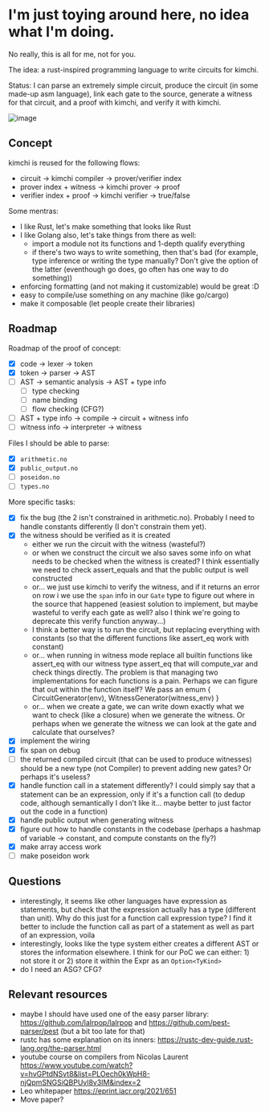 # I'm just toying around here, no idea what I'm doing.

No really, this is all for me, not for you.

The idea: a rust-inspired programming language to write circuits for kimchi.

Status: I can parse an extremely simple circuit, produce the circuit (in some made-up asm language), link each gate to the source, generate a witness for that circuit, and a proof with kimchi, and verify it with kimchi.

![image](https://user-images.githubusercontent.com/1316043/175832784-b77ae752-4513-4bae-9268-0d75eb558495.png)

## Concept

kimchi is reused for the following flows:

- circuit -> kimchi compiler -> prover/verifier index
- prover index + witness -> kimchi prover -> proof
- verifier index + proof -> kimchi verifier -> true/false

Some mentras:

- I like Rust, let's make something that looks like Rust
- I like Golang also, let's take things from there as well:
  - import a module not its functions and 1-depth qualify everything
  - if there's two ways to write something, then that's bad (for example, type inference or writing the type manually? Don't give the option of the latter (eventhough go does, go often has one way to do something))
- enforcing formatting (and not making it customizable) would be great :D
- easy to compile/use something on any machine (like go/cargo)
- make it composable (let people create their libraries)

## Roadmap

Roadmap of the proof of concept:

- [x] code -> lexer -> token
- [x] token -> parser -> AST
- [ ] AST -> semantic analysis -> AST + type info
  - [ ] type checking
  - [ ] name binding
  - [ ] flow checking (CFG?)
- [ ] AST + type info -> compile -> circuit + witness info
- [ ] witness info -> interpreter -> witness

Files I should be able to parse:

- [x] `arithmetic.no`
- [x] `public_output.no`
- [ ] `poseidon.no`
- [ ] `types.no`

More specific tasks:

- [x] fix the bug (the 2 isn't constrained in arithmetic.no). Probably I need to handle constants differently (I don't constrain them yet).
- [x] the witness should be verified as it is created
  - either we run the circuit with the witness (wasteful?)
  - or when we construct the circuit we also saves some info on what needs to be checked when the witness is created? I think essentially we need to check assert_equals and that the public output is well constructed
  - or... we just use kimchi to verify the witness, and if it returns an error on row i we use the `span` info in our `Gate` type to figure out where in the source that happened (easiest solution to implement, but maybe wasteful to verify each gate as well? also I think we're going to deprecate this verify function anyway...)
  - I think a better way is to run the circuit, but replacing everything with constants (so that the different functions like assert_eq work with constant)
  - or... when running in witness mode replace all builtin functions like assert_eq with our witness type assert_eq that will compute_var and check things directly. The problem is that managing two implementations for each functions is a pain. Perhaps we can figure that out within the function itself? We pass an emum { CircuitGenerator(env), WitnessGenerator(witness_env) }
  - or... when we create a gate, we can write down exactly what we want to check (like a closure) when we generate the witness. Or perhaps when we generate the witness we can look at the gate and calculate that ourselves?
- [x] implement the wiring
- [x] fix span on debug
- [ ] the returned compiled circuit (that can be used to produce witnesses) should be a new type (not Compiler) to prevent adding new gates? Or perhaps it's useless?
- [x] handle function call in a statement differently? I could simply say that a statement can be an expression, only if it's a function call (to dedup code, although semantically I don't like it... maybe better to just factor out the code in a function)
- [x] handle public output when generating witness
- [x] figure out how to handle constants in the codebase (perhaps a hashmap of variable -> constant, and compute constants on the fly?)
- [x] make array access work
- [ ] make poseidon work

## Questions

- interestingly, it seems like other languages have expression as statements, but check that the expression actually has a type (different than unit). Why do this just for a function call expression type? I find it better to include the function call as part of a statement as well as part of an expression, voila
- interestingly, looks like the type system either creates a different AST or stores the information elsewhere. I think for our PoC we can either: 1) not store it or 2) store it within the Expr as an `Option<TyKind>`
- do I need an ASG? CFG?

## Relevant resources

- maybe I should have used one of the easy parser library: https://github.com/lalrpop/lalrpop and https://github.com/pest-parser/pest (but a bit too late for that)
- rustc has some explanation on its inners: https://rustc-dev-guide.rust-lang.org/the-parser.html
- youtube course on compilers from Nicolas Laurent https://www.youtube.com/watch?v=hvGPtdNSvt8&list=PLOech0kWpH8-njQpmSNGSiQBPUvl8v3IM&index=2
- Leo whitepaper https://eprint.iacr.org/2021/651
- Move paper?

